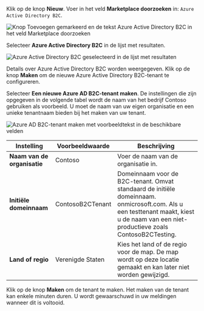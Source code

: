 Klik op de knop **Nieuw**. Voer in het veld **Marketplace doorzoeken** in: `Azure Active Directory B2C`.

![Knop Toevoegen gemarkeerd en de tekst Azure Active Directory B2C in het veld Marketplace doorzoeken](./media/active-directory-b2c-create-tenant/find-azure-ad-b2c.png)

Selecteer **Azure Active Directory B2C** in de lijst met resultaten.

![Azure Active Directory B2C geselecteerd in de lijst met resultaten](./media/active-directory-b2c-create-tenant/find-azure-ad-b2c-result.png)

Details over Azure Active Directory B2C worden weergegeven. Klik op de knop **Maken** om de nieuwe Azure Active Directory B2C-tenant te configureren.

Selecteer **Een nieuwe Azure AD B2C-tenant maken**. De instellingen die zijn opgegeven in de volgende tabel wordt de naam van het bedrijf Contoso gebruiken als voorbeeld. U moet de naam van uw eigen organisatie en een unieke tenantnaam bieden bij het maken van uw tenant.  

![Azure AD B2C-tenant maken met voorbeeldtekst in de beschikbare velden](./media/active-directory-b2c-create-tenant/create-new-b2c-tenant.png)

| Instelling      | Voorbeeldwaarde  | Beschrijving                                        |
| ------------ | ------- | -------------------------------------------------- |
| **Naam van de organisatie** | Contoso | Voer de naam van de organisatie in. | 
| **Initiële domeinnaam** |  ContosoB2CTenant | Domeinnaam voor de B2C-tenant. Omvat standaard de initiële domeinnaam. onmicrosoft.com. Als u een testtenant maakt, kiest u de naam van een niet-productieve zoals ContosoB2CTesting. |
| **Land of regio** | Verenigde Staten | Kies het land of de regio voor de map. De map wordt op deze locatie gemaakt en kan later niet worden gewijzigd.  |

Klik op de knop **Maken** om de tenant te maken. Het maken van de tenant kan enkele minuten duren. U wordt gewaarschuwd in uw meldingen wanneer dit is voltooid.